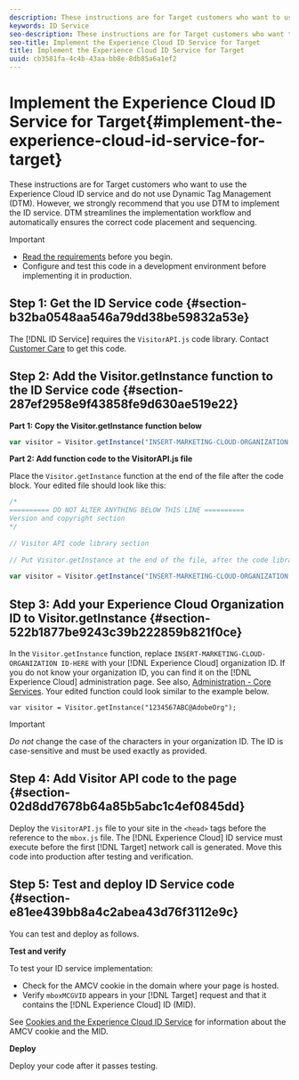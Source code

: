 ```yaml
---
description: These instructions are for Target customers who want to use the Experience Cloud ID service and do not use Dynamic Tag Management (DTM). However, we strongly recommend that you use DTM to implement the ID service. DTM streamlines the implementation workflow and automatically ensures the correct code placement and sequencing.
keywords: ID Service
seo-description: These instructions are for Target customers who want to use the Experience Cloud ID service and do not use Dynamic Tag Management (DTM). However, we strongly recommend that you use DTM to implement the ID service. DTM streamlines the implementation workflow and automatically ensures the correct code placement and sequencing.
seo-title: Implement the Experience Cloud ID Service for Target
title: Implement the Experience Cloud ID Service for Target
uuid: cb3581fa-4c4b-43aa-bb8e-8db85a6a1ef2
---
```


# Implement the Experience Cloud ID Service for Target{#implement-the-experience-cloud-id-service-for-target}

These instructions are for Target customers who want to use the Experience Cloud ID service and do not use Dynamic Tag Management (DTM). However, we strongly recommend that you use DTM to implement the ID service. DTM streamlines the implementation workflow and automatically ensures the correct code placement and sequencing.

>[!IMPORTANT]
>
>* [Read the requirements](../mcvid-reference/mcvid-requirements.md) before you begin. 
>* Configure and test this code in a development environment before implementing it in production. 
>

## Step 1: Get the ID Service code {#section-b32ba0548aa546a79dd38be59832a53e}

The [!DNL ID Service] requires the `VisitorAPI.js` code library. Contact [Customer Care](https://helpx.adobe.com/marketing-cloud/contact-support.html) to get this code.

## Step 2: Add the Visitor.getInstance function to the ID Service code {#section-287ef2958e9f43858fe9d630ae519e22}

**Part 1: Copy the Visitor.getInstance function below**

```js
var visitor = Visitor.getInstance("INSERT-MARKETING-CLOUD-ORGANIZATION ID-HERE"); 

```

**Part 2: Add function code to the VisitorAPI.js file**

Place the `Visitor.getInstance` function at the end of the file after the code block. Your edited file should look like this:

```js
/* 
========== DO NOT ALTER ANYTHING BELOW THIS LINE ========== 
Version and copyright section 
*/ 
 
// Visitor API code library section 
 
// Put Visitor.getInstance at the end of the file, after the code library 
 
var visitor = Visitor.getInstance("INSERT-MARKETING-CLOUD-ORGANIZATION ID-HERE");
```

## Step 3: Add your Experience Cloud Organization ID to Visitor.getInstance {#section-522b1877be9243c39b222859b821f0ce}

In the `Visitor.getInstance` function, replace `INSERT-MARKETING-CLOUD-ORGANIZATION ID-HERE` with your [!DNL Experience Cloud] organization ID. If you do not know your organization ID, you can find it on the [!DNL Experience Cloud] administration page. See also, [Administration - Core Services](https://marketing.adobe.com/resources/help/en_US/mcloud/admin_getting_started.html). Your edited function could look similar to the example below.

`var visitor = Visitor.getInstance("1234567ABC@AdobeOrg");`

>[!IMPORTANT]
>
>*Do not* change the case of the characters in your organization ID. The ID is case-sensitive and must be used exactly as provided.

## Step 4: Add Visitor API code to the page {#section-02d8dd7678b64a85b5abc1c4ef0845dd}

Deploy the `VisitorAPI.js` file to your site in the `<head>` tags before the reference to the `mbox.js` file. The [!DNL Experience Cloud] ID service must execute before the first [!DNL Target] network call is generated. Move this code into production after testing and verification.

## Step 5: Test and deploy ID Service code {#section-e81ee439bb8a4c2abea43d76f3112e9c}

You can test and deploy as follows.

**Test and verify**

To test your ID service implementation:

* Check for the AMCV cookie in the domain where your page is hosted. 
* Verify `mboxMCGVID` appears in your [!DNL Target] request and that it contains the [!DNL Experience Cloud] ID (MID).

See [Cookies and the Experience Cloud ID Service](../mcvid-introduction/mcvid-cookies.md) for information about the AMCV cookie and the MID.

**Deploy**

Deploy your code after it passes testing. 
